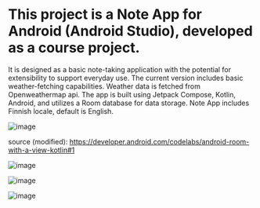 # This project is a Note App for Android (Android Studio), developed as a course project. 
It is designed as a basic note-taking application with the potential for extensibility to support everyday use. The current version includes basic weather-fetching capabilities. Weather data is fetched from Openweathermap api. The app is built using Jetpack Compose, Kotlin, Android, and utilizes a Room database for data storage. Note App includes Finnish locale, default is English.

![image](https://github.com/user-attachments/assets/2f30264a-23f5-4a85-9581-420a885eb58a)

source (modified): https://developer.android.com/codelabs/android-room-with-a-view-kotlin#1

![image](https://github.com/user-attachments/assets/4164e087-21e2-43c8-9f43-8154ee8f478c)

![image](https://github.com/user-attachments/assets/10576cc4-a138-493c-b2b9-3210c6ad628f)

![image](https://github.com/user-attachments/assets/a2b61f1c-4f42-425b-8070-dfb2d31b03f7)

